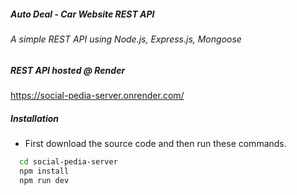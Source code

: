 ##### Auto Deal - Car Website REST API

###### A simple REST API using Node.js, Express.js, Mongoose

##### REST API hosted @ Render
https://social-pedia-server.onrender.com/

##### Installation

* First download the source code and then run these commands.
```bash
  cd social-pedia-server
  npm install 
  npm run dev
```
